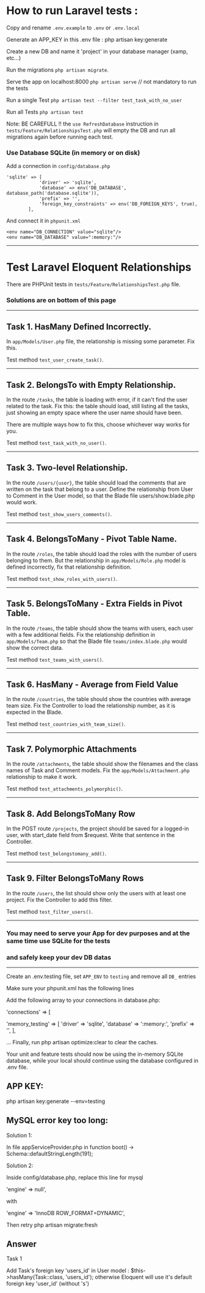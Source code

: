 # How to run Laravel tests :

Copy and rename `.env.example` to `.env` or `.env.local`

Generate an APP_KEY in this .env file :   php artisan key:generate 

Create a new DB and name it 'project' in your database manager (xamp, etc...)

Run the migrations `php artisan migrate`.

Serve the app on localhost:8000 `php artisan serve` // not mandatory to run the tests

Run a single Test  `php artisan test --filter test_task_with_no_user`

Run all Tests `php artisan test`

Note: BE CAREFULL !! the `use RefreshDatabase` instruction in `tests/Feature/RelationshipsTest.php` will empty the DB and run all migrations again before running each test.

### Use Database SQLite (in memory or on disk)

Add a connection in `config/database.php`
```
'sqlite' => [
            'driver' => 'sqlite',
            'database' => env('DB_DATABASE', database_path('database.sqlite')),
            'prefix' => '',
            'foreign_key_constraints' => env('DB_FOREIGN_KEYS', true),
        ],
```
And connect it in `phpunit.xml`
```
<env name="DB_CONNECTION" value="sqlite"/>
<env name="DB_DATABASE" value=":memory:"/>
```

---
# Test Laravel Eloquent Relationships

There are PHPUnit tests in `tests/Feature/RelationshipsTest.php` file.

### Solutions are on bottom of this page

---

## Task 1. HasMany Defined Incorrectly.  

In `app/Models/User.php` file, the relationship is missing some parameter. Fix this.

Test method `test_user_create_task()`.

---

## Task 2. BelongsTo with Empty Relationship.

In the route `/tasks`, the table is loading with error, if it can't find the user related to the task. Fix this: the table should load, still listing all the tasks, just showing an empty space where the user name should have been.

There are multiple ways how to fix this, choose whichever way works for you.

Test method `test_task_with_no_user()`.

---

## Task 3. Two-level Relationship.

In the route `/users/{user}`, the table should load the comments that are written on the task that belong to a user. Define the relationship from User to Comment in the User model, so that the Blade file users/show.blade.php would work.

Test method `test_show_users_comments()`.

---

## Task 4. BelongsToMany - Pivot Table Name.

In the route `/roles`, the table should load the roles with the number of users belonging to them. But the relationship in `app/Models/Role.php` model is defined incorrectly, fix that relationship definition.

Test method `test_show_roles_with_users()`.

---

## Task 5. BelongsToMany - Extra Fields in Pivot Table.

In the route `/teams`, the table should show the teams with users, each user with a few additional fields. Fix the relationship definition in `app/Models/Team.php` so that the Blade file `teams/index.blade.php` would show the correct data.

Test method `test_teams_with_users()`.

---

## Task 6. HasMany - Average from Field Value

In the route `/countries`, the table should show the countries with average team size. Fix the Controller to load the relationship number, as it is expected in the Blade.

Test method `test_countries_with_team_size()`.

---

## Task 7. Polymorphic Attachments

In the route `/attachments`, the table should show the filenames and the class names of Task and Comment models. Fix the `app/Models/Attachment.php` relationship to make it work.

Test method `test_attachments_polymorphic()`.

---

## Task 8. Add BelongsToMany Row

In the POST route `/projects`, the project should be saved for a logged-in user, with start_date field from $request. Write that sentence in the Controller.

Test method `test_belongstomany_add()`.

---

## Task 9. Filter BelongsToMany Rows

In the route `/users`, the list should show only the users with at least one project. Fix the Controller to add this filter.

Test method `test_filter_users()`.

---

### You may need to serve your App for dev purposes and at the same time use SQLite for the tests
### and safely keep your dev DB datas
---

Create an .env.testing file, set `APP_ENV` to `testing` and remove all `DB_` entries

Make sure your phpunit.xml has the following lines

<env name="DB_CONNECTION" value="memory_testing"/>
<env name="DB_DATABASE" value=":memory:"/>

Add the following array to your connections in database.php:

'connections' => [

   'memory_testing' => [
     'driver' => 'sqlite',
     'database' => ':memory:',
     'prefix' => '',
   ],

   ...
Finally, run 
	php artisan optimize:clear
 to clear the caches.

Your unit and feature tests should now be using the in-memory SQLite database, 
while your local should continue using the database configured in .env file.



APP KEY:
--------

php artisan key:generate --env=testing



MySQL error key too long:
------------------------

Solution 1:

In file appServiceProvider.php in function boot() ->   Schema::defaultStringLength(191);

Solution 2:

Inside config/database.php, replace this line for mysql

'engine' => null',

with

'engine' => 'InnoDB ROW_FORMAT=DYNAMIC',


Then retry    php artisan migrate:fresh


## Answer

Task 1

Add Task's foreign key 'users_id' in User model : $this->hasMany(Task::class, 'users_id');
otherwise Eloquent will use it's default foreign key 'user_id' (without 's')
